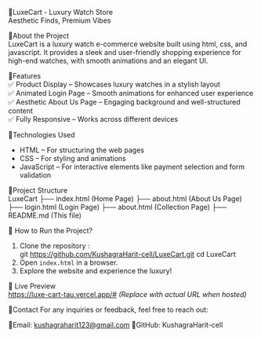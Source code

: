 🔗LuxeCart - Luxury Watch Store   
Aesthetic Finds, Premium Vibes

 🔗About the Project  
LuxeCart is a luxury watch e-commerce website built using html, css, and javascript. It provides a sleek and user-friendly shopping experience for high-end watches, with smooth animations and an elegant UI.  


🔗Features  
✅ Product Display – Showcases luxury watches in a stylish layout  
✅ Animated Login Page – Smooth animations for enhanced user experience  
✅ Aesthetic About Us Page – Engaging background and well-structured content   
✅ Fully Responsive – Works across different devices  


🔗Technologies Used  
- HTML – For structuring the web pages  
- CSS – For styling and animations  
- JavaScript – For interactive elements like payment selection and form validation  



🔗Project Structure  
LuxeCart
├── index.html         (Home Page)
├── about.html         (About Us Page)
├── login.html         (Login Page)
├── about.html         (Collection Page)
├── README.md          (This file)


🔗 How to Run the Project?  
1. Clone the repository :  
git  https://github.com/KushagraHarit-cell/LuxeCart.git
   cd LuxeCart
2. Open `index.html` in a browser. 
3. Explore the website and experience the luxury!  



🔗 Live Preview  
https://luxe-cart-tau.vercel.app/# *(Replace with actual URL when hosted)*  


🔗Contact
For any inquiries or feedback, feel free to reach out:

🔗Email: kushagraharit123@gmail.com
🔗GitHub: KushagraHarit-cell
